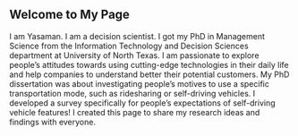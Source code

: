 ## Welcome to My Page

I am Yasaman. I am a decision scientist. I got my PhD in Management Science from the Information Technology and Decision Sciences department at University of North Texas. I am passionate to explore people’s attitudes towards using cutting-edge technologies in their daily life and help companies to understand better their potential customers. My PhD dissertation was about investigating people’s motives to use a specific transportation mode, such as ridesharing or self-driving vehicles. I developed a survey specifically for people’s expectations of self-driving vehicle features! 
I created this page to share my research ideas and findings with everyone.


